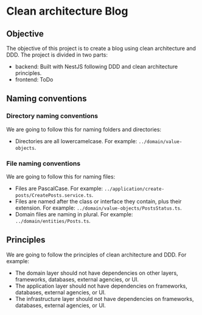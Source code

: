 # Clean architecture Blog

## Objective

The objective of this project is to create a blog using clean architecture and DDD. The project is divided in two parts:

- backend: Built with NestJS following DDD and clean architecture principles.
- frontend: ToDo

## Naming conventions

### Directory naming conventions

We are going to follow this for naming folders and directories:

- Directories are all lowercamelcase. For example: `../domain/value-objects`.

### File naming conventions

We are going to follow this for naming files:

- Files are PascalCase. For example: `../application/create-posts/CreatePosts.service.ts`.
- Files are named after the class or interface they contain, plus their extension. For example: `../domain/value-objects/PostsStatus.ts`.
- Domain files are naming in plural. For example: `../domain/entities/Posts.ts`.

## Principles

We are going to follow the principles of clean architecture and DDD. For example:

- The domain layer should not have dependencies on other layers, frameworks, databases, external agencies, or UI.
- The application layer should not have dependencies on frameworks, databases, external agencies, or UI.
- The infrastructure layer should not have dependencies on frameworks, databases, external agencies, or UI.
